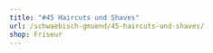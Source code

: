 ```yaml
---
title: "#45 Haircuts und Shaves"
url: /schwaebisch-gmuend/45-haircuts-und-shaves/
shop: Friseur
---
```

